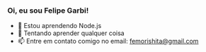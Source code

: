 ### Oi, eu sou Felipe Garbi!

- 🌱 Estou aprendendo Node.js
- 🤔 Tentando aprender qualquer coisa 
- 📫 Entre em contato comigo no email: femorishita@gmail.com
